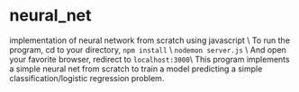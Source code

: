 # neural_net
implementation of neural network from scratch using javascript \\
To run the program, cd to your directory,
<code>npm install</code> \\
<code>nodemon server.js</code> \\
And open your favorite browser, redirect to <code>localhost:3000</code>\\
This program implements a simple neural net from scratch to train a model predicting a simple classification/logistic regression problem.

